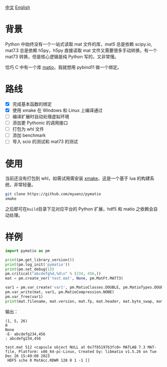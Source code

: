 [中文](./README.md) [English](./README_en.md)

# 背景

Python 中始终没有一个一站式读取 mat 文件的库，mat5 总是依赖 scipy.io, mat7.3 总是依赖 h5py，h5py 直接读取 mat 文件又需要很多手动转换，有一个 mat73 转换，但是核心逻辑是纯 Python 写的，又非常慢。

恰巧 C 中有一个库 [matio](https://github.com/tbeu/matio)，我就想用 pybind11 做一个绑定。

# 路线

- [x] 完成基本函数的绑定
- [x] 使用 xmake 在 Windows 和 Linux 上编译通过
- [ ] 编译扩展时自动处理虚拟环境
- [ ] 添加更 Pythonic 的调用接口
- [ ] 打包为 whl 文件
- [ ] 添加 benchmark
- [ ] 导入 scio 的测试和 mat73 的测试

# 使用

当前还没有打包到 whl，如需试用需安装 [xmake](https://github.com/xmake-io/xmake/)，这是一个基于 lua 的构建系统，非常轻量。

```bash
git clone https://github.com/myuanz/pymatio
xmake
```

之后即可在`build`目录下见对应平台的 Python 扩展，hdf5 和 matio 之依赖会自动处理。

# 样例

```python
import pymatio as pm

print(pm.get_library_version())
print(pm.log_init('pymatio'))
print(pm.set_debug(1))
pm.critical("abcdefg%d,%d\n" % (234, 456,))
mat = pm.create_ver('test.mat', None, pm.MatFt.MAT73)

var1 = pm.var_create('var1', pm.MatioClasses.DOUBLE, pm.MatioTypes.DOUBLE, 2, (2, 3,), (1, 2, 3, 4, 5, 6,), 0)
pm.var_write(mat, var1, pm.MatioCompression.NONE)
pm.var_free(var1)
print(mat.filename, mat.version, mat.fp, mat.header, mat.byte_swap, mat.mode, mat.bof, mat.next_index, mat.num_datasets, mat.refs_id, mat.dir)
```

输出：

```
(1, 5, 26)
0
None
-E- abcdefg234,456
: abcdefg234,456

test.mat 512 <capsule object NULL at 0x7f85197b3fc0> MATLAB 7.3 MAT-file, Platform: x86_64-pc-Linux, Created by: libmatio v1.5.26 on Tue Dec 26 15:49:00 2023
 HDF5 sche 0 MatAcc.RDWR 128 0 1 -1 []
 ```